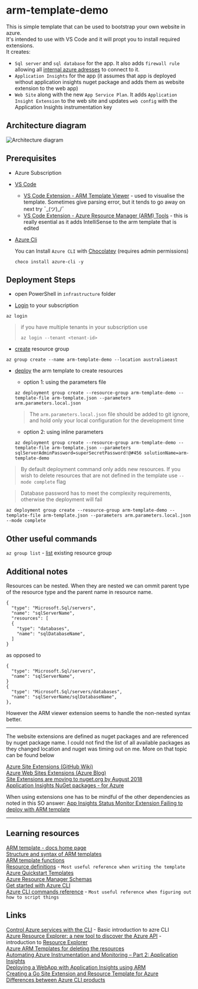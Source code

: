# arm-template-demo

This is simple template that can be used to bootstrap your own website in azure.  
It's intended to use with VS Code and it will propt you to install required extensions.  
It creates:
- `Sql server` and `sql database` for the app. It also adds `firewall rule` allowing all [internal azure adresses](https://docs.microsoft.com/en-us/azure/templates/microsoft.sql/2014-04-01/servers/firewallrules#firewallruleproperties-object) to connect to it.
- `Application Insights` for the app (it assumes that app is deployed without application insights nuget package and adds them as website extension to the web app)
- `Web Site` along with the new `App Service Plan`. It adds `Application Insight Extension` to the web site and updates `web config` with the Application Insights instrumentation key

## Architecture diagram

![Architecture diagram](img/diagram.PNG)

## Prerequisites
- Azure Subscription
- [VS Code](https://code.visualstudio.com/download)
  - [VS Code Extension - ARM Template Viewer](https://marketplace.visualstudio.com/items?itemName=bencoleman.armview) - used to visualise the template. Sometimes give parsing error, but it tends to go away on next try ¯\_(ツ)_/¯
  - [VS Code Extension - Azure Resource Manager (ARM) Tools](https://marketplace.visualstudio.com/items?itemName=msazurermtools.azurerm-vscode-tools) - this is really esential as it adds IntelliSense to the arm template that is edited  
- [Azure Cli](https://aka.ms/installazurecliwindows)

  You can Install `Azure CLI` with [Chocolatey](https://chocolatey.org/docs/commandsinstall)  (requires admin permissions)
  
    ```
    choco install azure-cli -y
    ```


## Deployment Steps


- open PowerShell in `infrastructure` folder

- [Login](https://docs.microsoft.com/en-au/cli/azure/reference-index?view=azure-cli-latest#az-login) to your subscription
```
az login
```
> if you have multiple tenants in your subscription use
> ```
> az login --tenant <tenant-id>
> ```

- [create](https://docs.microsoft.com/en-au/cli/azure/group?view=azure-cli-latest#az-group-create) resource group
```
az group create --name arm-template-demo --location australiaeast
```

- [deploy](https://docs.microsoft.com/en-au/cli/azure/group/deployment?view=azure-cli-latest#az-group-deployment-create) the arm template to create resources
  - option 1: using the parameters file
  ```
  az deployment group create --resource-group arm-template-demo --template-file arm-template.json --parameters arm.parameters.local.json
  ```
  > The `arm.parameters.local.json` file should be added to git ignore, and hold only your local configuration for the development time

  - option 2: using inline parameters
  ```
  az deployment group create --resource-group arm-template-demo --template-file arm-template.json --parameters sqlServerAdminPassword=superSecretPassword!@#456 solutionName=arm-template-demo
  ```
> By default deployment command only adds new resources. If you wish to delete resources that are not defined in the template use `--mode complete` flag

> Database password has to meet the complexity requirements, otherwise the deployment will fail
```
az deployment group create --resource-group arm-template-demo --template-file arm-template.json --parameters arm.parameters.local.json --mode complete
```

## Other useful commands
`az group list` - [list](https://docs.microsoft.com/en-au/cli/azure/group?view=azure-cli-latest#az-group-list) existing resource group

## Additional notes

Resources can be nested. When they are nested we can ommit parent type of the resource type and the parent name in resource name.
```
{
  "type": "Microsoft.Sql/servers",
  "name": "sqlServerName",
  "resources": [
  {
    "type": "databases",
    "name": "sqlDatabaseName",
  ]
}
```
as opposed to 
```
{
  "type": "Microsoft.Sql/servers",
  "name": "sqlServerName",
}
{
  "type": "Microsoft.Sql/servers/databases",
  "name": "sqlServerName/sqlDatabaseName",
},
```
However the ARM viewer extension seems to handle the non-nested syntax better.

---

The website extensions are defined as nuget packages and are referenced by nuget package name. I could not find the list of all available packages as they changed location and nuget was timing out on me. More on that topic can be found below

[Azure Site Extensions (GitHub Wiki)](https://github.com/projectkudu/kudu/wiki/Azure-Site-Extensions)  
[Azure Web Sites Extensions (Azure Blog)](https://azure.microsoft.com/en-au/blog/azure-web-sites-extensions/)  
[Site Extensions are moving to nuget.org by August 2018](https://github.com/Azure/app-service-announcements/issues/87)  
[Application Insights NuGet packages - for Azure](https://docs.microsoft.com/en-us/azure/azure-monitor/app/nuget#additional-packages)  

When using extensions one has to be mindful of the other dependencies as noted in this SO answer: 
[App Insights Status Monitor Extension Failing to deploy with ARM template](https://stackoverflow.com/questions/45106303/app-insights-status-monitor-extension-failing-to-deploy-with-arm-template/45138533)  

---

## Learning resources
[ARM template - docs home page](https://docs.microsoft.com/en-us/azure/azure-resource-manager/templates/)  
[Structure and syntax of ARM templates](https://docs.microsoft.com/en-us/azure/azure-resource-manager/templates/template-syntax)  
[ARM template functions](https://docs.microsoft.com/en-us/azure/azure-resource-manager/templates/template-functions)  
[Resource definitions](https://docs.microsoft.com/en-us/azure/templates/) - `Most useful reference when writing the template`  
[Azure Quickstart Templates](https://github.com/Azure/azure-quickstart-templates)  
[Azure Resource Manager Schemas](https://github.com/Azure/azure-resource-manager-schemas)  
[Get started with Azure CLI](https://docs.microsoft.com/en-au/cli/azure/get-started-with-azure-cli?view=azure-cli-latest)  
[Azure CLI commands reference](https://docs.microsoft.com/en-au/cli/azure/reference-index?view=azure-cli-latest) - `Most useful reference when figuring out how to script things`  

## Links
[Control Azure services with the CLI](https://docs.microsoft.com/en-us/learn/modules/control-azure-services-with-cli/) - Basic introduction to azre CLI  
[Azure Resource Explorer: a new tool to discover the Azure API](https://azure.microsoft.com/en-au/blog/azure-resource-explorer-a-new-tool-to-discover-the-azure-api/) - introduction to [Resource Explorer](https://resources.azure.com/)  
[Azure ARM Templates for deleting the resources](https://serverfault.com/questions/953965/azure-arm-templates-for-deleting-the-resources)  
[Automating Azure Instrumentation and Monitoring – Part 2: Application Insights](https://blog.kloud.com.au/2018/11/29/automating-azure-instrumentation-and-monitoring-part-2-application-insights/)  
[Deploying a WebApp with Application Insights using ARM](https://winterdom.com/2017/08/01/aiarm)  
[Creating a Go Site Extension and Resource Template for Azure](http://www.wadewegner.com/2015/01/creating-a-go-site-extension-and-resource-template-for-azure/)  
[Differences between Azure CLI products](https://docs.microsoft.com/en-au/cli/azure/cli-versioning-identifiers?view=azure-cli-latest)  
